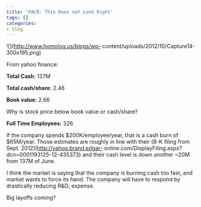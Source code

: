 ```yaml
---
title: 'PACB: This Does not Look Right'
tags: []
categories:
- blog
---
```

![](http://www.homolog.us/blogs/wp-
content/uploads/2012/10/Capture14-300x195.png)
<!--more-->

From yahoo finance:

**Total Cash**: 137M 

**Total cash/share**: 2.46 

**Book value:** 2.66 

Why is stock price below book value or cash/share?

**Full Time Employees:** 326 

If the company spends $200K/employee/year, that is a cash burn of $65M/year.
Those estimates are roughly in line with their [8-K filing from Sept.
2012](http://yahoo.brand.edgar-
online.com/DisplayFiling.aspx?dcn=0001193125-12-435373) and their cash level
is down another ~20M from 137M of June.

I think the market is saying that the company is burning cash too fast, and
market wants to force its hand. The company will have to respond by
drastically reducing R&D; expense.

Big layoffs coming?

